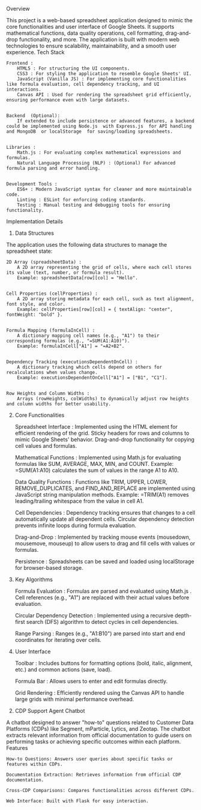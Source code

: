 Overview  

This project is a web-based spreadsheet application designed to mimic the core functionalities and user interface of Google Sheets. It supports mathematical functions, data quality operations, cell formatting, drag-and-drop functionality, and more. The application is built with modern web technologies to ensure scalability, maintainability, and a smooth user experience. 
Tech Stack  

    Frontend : 
        HTML5 : For structuring the UI components.
        CSS3 : For styling the application to resemble Google Sheets' UI.
        JavaScript (Vanilla JS) : For implementing core functionalities like formula evaluation, cell dependency tracking, and UI interactions.
        Canvas API : Used for rendering the spreadsheet grid efficiently, ensuring performance even with large datasets.
         

    Backend  (Optional): 
        If extended to include persistence or advanced features, a backend could be implemented using Node.js  with Express.js  for API handling and MongoDB  or localStorage  for saving/loading spreadsheets.
         

    Libraries : 
        Math.js : For evaluating complex mathematical expressions and formulas.
        Natural Language Processing (NLP) : (Optional) For advanced formula parsing and error handling.
         

    Development Tools : 
        ES6+ : Modern JavaScript syntax for cleaner and more maintainable code.
        Linting : ESLint for enforcing coding standards.
        Testing : Manual testing and debugging tools for ensuring functionality.
         
     

Implementation Details  
1. Data Structures  

The application uses the following data structures to manage the spreadsheet state: 

    2D Array (spreadsheetData) : 
        A 2D array representing the grid of cells, where each cell stores its value (text, number, or formula result).
        Example: spreadsheetData[row][col] = "Hello".
         

    Cell Properties (cellProperties) : 
        A 2D array storing metadata for each cell, such as text alignment, font style, and color.
        Example: cellProperties[row][col] = { textAlign: "center", fontWeight: "bold" }.
         

    Formula Mapping (formulaInCell) : 
        A dictionary mapping cell names (e.g., "A1") to their corresponding formulas (e.g., "=SUM(A1:A10)").
        Example: formulaInCell["A1"] = "=A2+B2".
         

    Dependency Tracking (executionsDependentOnCell) : 
        A dictionary tracking which cells depend on others for recalculations when values change.
        Example: executionsDependentOnCell["A1"] = ["B1", "C1"].
         

    Row Heights and Column Widths : 
        Arrays (rowHeights, colWidths) to dynamically adjust row heights and column widths for better usability.
         
     

2. Core Functionalities  

    Spreadsheet Interface : 
        Implemented using the HTML <canvas> element for efficient rendering of the grid.
        Sticky headers for rows and columns to mimic Google Sheets' behavior.
        Drag-and-drop functionality for copying cell values and formulas.
         

    Mathematical Functions : 
        Implemented using Math.js  for evaluating formulas like SUM, AVERAGE, MAX, MIN, and COUNT.
        Example: =SUM(A1:A10) calculates the sum of values in the range A1 to A10.
         

    Data Quality Functions : 
        Functions like TRIM, UPPER, LOWER, REMOVE_DUPLICATES, and FIND_AND_REPLACE are implemented using JavaScript string manipulation methods.
        Example: =TRIM(A1) removes leading/trailing whitespace from the value in cell A1.
         

    Cell Dependencies : 
        Dependency tracking ensures that changes to a cell automatically update all dependent cells.
        Circular dependency detection prevents infinite loops during formula evaluation.
         

    Drag-and-Drop : 
        Implemented by tracking mouse events (mousedown, mousemove, mouseup) to allow users to drag and fill cells with values or formulas.
         

    Persistence : 
        Spreadsheets can be saved and loaded using localStorage for browser-based storage.
         
     

3. Key Algorithms  

    Formula Evaluation : 
        Formulas are parsed and evaluated using Math.js .
        Cell references (e.g., "A1") are replaced with their actual values before evaluation.
         

    Circular Dependency Detection : 
        Implemented using a recursive depth-first search (DFS) algorithm to detect cycles in cell dependencies.
         

    Range Parsing : 
        Ranges (e.g., "A1:B10") are parsed into start and end coordinates for iterating over cells.
         
     

4. User Interface  

    Toolbar : 
        Includes buttons for formatting options (bold, italic, alignment, etc.) and common actions (save, load).
         

    Formula Bar : 
        Allows users to enter and edit formulas directly.
         

    Grid Rendering : 
        Efficiently rendered using the Canvas API to handle large grids with minimal performance overhead.
         



2)   CDP Support Agent Chatbot

A chatbot designed to answer "how-to" questions related to Customer Data Platforms (CDPs) like Segment, mParticle, Lytics, and Zeotap. The chatbot extracts relevant information from official documentation to guide users on performing tasks or achieving specific outcomes within each platform.
Features

    How-to Questions: Answers user queries about specific tasks or features within CDPs.

    Documentation Extraction: Retrieves information from official CDP documentation.

    Cross-CDP Comparisons: Compares functionalities across different CDPs.

    Web Interface: Built with Flask for easy interaction.
